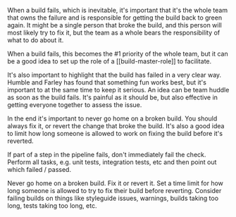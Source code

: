 When a build fails, which is inevitable, it's important that it's  the whole team that owns the failure and is responsible for getting the build back to green again. It might be a single person that broke the build, and this person will most likely try to fix it, but the team as a whole bears the responsibility of what to do about it.

When a build fails, this becomes the #1 priority of the whole team, but it can be a good idea to set up the role of a [[build-master-role]] to facilitate.

It's also important to highlight that the build has failed in a very clear way. Humble and Farley has found that something fun works best, but it's important to at the same time to keep it serious. An idea can be team huddle as soon as the build fails. It's painful as it should be, but also effective in getting everyone together to assess the issue.

In the end it's important to never go home on a broken build. You should always fix it, or revert the change that broke the build. It's also a good idea to limit how long someone is allowed to work on fixing the build before it's reverted.

If part of a step in the pipeline fails, don't immediately fail the check. Perform all tasks, e.g. unit tests, integration tests, etc and then point out which failed / passed.

Never go home on a broken build. Fix it or revert it. Set a time limit for how long someone is allowed to try to fix their build before reverting. Consider failing builds on things like styleguide issues, warnings, builds taking too long, tests taking too long, etc.